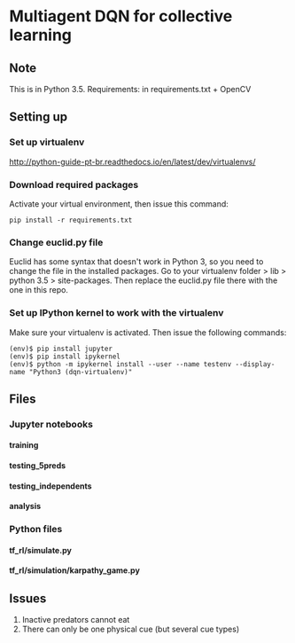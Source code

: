 # Multiagent DQN for collective learning
## Note
This is in Python 3.5.
Requirements: in requirements.txt + OpenCV

## Setting up
### Set up virtualenv
http://python-guide-pt-br.readthedocs.io/en/latest/dev/virtualenvs/

### Download required packages
Activate your virtual environment, then issue this command:
```
pip install -r requirements.txt
```

### Change euclid.py file
Euclid has some syntax that doesn't work in Python 3, so you need to change the file in the installed packages.
Go to your virtualenv folder > lib > python 3.5 > site-packages. Then replace the euclid.py file there with the one in this repo.

### Set up IPython kernel to work with the virtualenv
Make sure your virtualenv is activated. Then issue the following commands:
```
(env)$ pip install jupyter
(env)$ pip install ipykernel
(env)$ python -m ipykernel install --user --name testenv --display-name "Python3 (dqn-virtualenv)"
```
## Files
### Jupyter notebooks
#### training


#### testing_5preds

#### testing_independents

#### analysis

### Python files
#### tf_rl/simulate.py

#### tf_rl/simulation/karpathy_game.py

## Issues
1. Inactive predators cannot eat
2. There can only be one physical cue (but several cue types)
